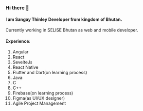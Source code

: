 ### Hi there 👋

#### I am Sangay Thinley Developer from kingdom of Bhutan.
Currently working in SELISE Bhutan as web and mobile developer.

#### Experience:
1. Angular
2. React 
3. SevelteJs
4. React Native
5. Flutter and Dart(on learning process)
6. Java
7. C
8. C++
9. Firebase(on learning process)
10. Figma(as UI/UX designer)
11. Agile Project Management

<!--
**sangayt1997/sangayt1997** is a ✨ _special_ ✨ repository because its `README.md` (this file) appears on your GitHub profile.

Here are some ideas to get you started:

- 🔭 I’m currently working on ...
- 🌱 I’m currently learning ...
- 👯 I’m looking to collaborate on ...
- 🤔 I’m looking for help with ...
- 💬 Ask me about ...
- 📫 How to reach me: ...
- 😄 Pronouns: ...
- ⚡ Fun fact: ...
-->

